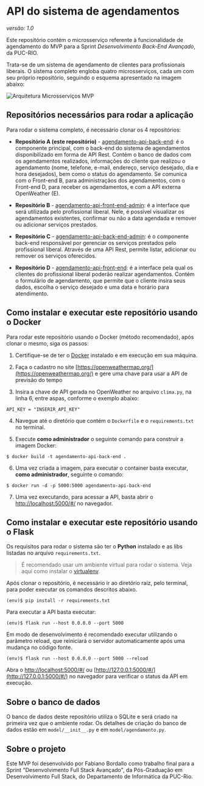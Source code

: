 # API do sistema de agendamentos
_versão: 1.0_

Este repositório contém o microsserviço referente à funcionalidade de agendamento do MVP para a Sprint _Desenvolvimento Back-End Avançado_, da PUC-RIO.

Trata-se de um sistema de agendamento de clientes para profissionais liberais. O sistema completo engloba quatro microsserviços, cada um com seu próprio repositório, seguindo o esquema apresentado na imagem abaixo:

![Arquitetura Microsserviços MVP](https://tudosobrehospedagemdesites.com.br/img/arquitetura-mvp-02.png)

## Repositórios necessários para rodar a aplicação

Para rodar o sistema completo, é necessário clonar os 4 repositórios:

- **Repositório A (este repositório)** - [agendamento-api-back-end](https://github.com/billbordallo/agendamento-api-back-end): é o componente principal, com o back-end do sistema de agendamentos disponibilizado em forma de API Rest. Contém o banco de dados com os agendamentos realizados, informações do cliente que realizou o agendamento (nome, telefone, e-mail, endereço, serviço desejado, dia e hora desejados), bem como o status do agendamento. Se comunica com o Front-end B, para administraçãos dos agendamentos, com o Front-end D, para receber os agendamentos, e com a API externa OpenWeather (E).

- **Repositório B** - [agendamento-api-front-end-admin](https://github.com/billbordallo/agendamento-api-front-end-admin): é a interface que será utilizada pelo profissional liberal. Nele, é possível visualizar os agendamentos existentes, confirmar ou não a data agendada e remover ou adicionar serviços prestados.

- **Repositório C** - [agendamento-api-back-end-admin](https://github.com/billbordallo/agendamento-api-back-end-admin): é o componente back-end responsável por gerenciar os serviços prestados pelo profissional liberal. Através de uma API Rest, permite listar, adicionar ou remover os serviços oferecidos.

- **Repositório D** - [agendamento-api-front-end](https://github.com/billbordallo/agendamento-api-front-end): é a interface pela qual os clientes do profissional liberal poderão realizar agendamentos. Contém o formulário de agendamento, que permite que o cliente insira seus dados, escolha o serviço desejado e uma data e horário para atendimento.

## Como instalar e executar este repositório usando o Docker

Para rodar este repositório usando o Docker (método recomendado), após clonar o mesmo, siga os passos:

1. Certifique-se de ter o [Docker](https://docs.docker.com/engine/install/) instalado e em execução em sua máquina.

2. Faça o cadastro no site [https://openweathermap.org/](https://openweathermap.org/) e gere uma chave para usar a API de previsão do tempo

3. Insira a chave de API gerada no OpenWeather no arquivo `clima.py`, na linha 6, entre aspas, conforme o exemplo abaixo:

```
API_KEY = "INSERIR_API_KEY"
```

4. Navegue até o diretório que contém o `Dockerfile` e o `requirements.txt` no terminal.

5. Execute **como administrador** o seguinte comando para construir a imagem Docker:

```
$ docker build -t agendamento-api-back-end .
```

6. Uma vez criada a imagem, para executar o container basta executar, **como administrador**, seguinte o comando:

```
$ docker run -d -p 5000:5000 agendamento-api-back-end
```

7. Uma vez executando, para acessar a API, basta abrir o [http://localhost:5000/#/](http://localhost:5000/#/) no navegador.

## Como instalar e executar este repositório usando o Flask

Os requisitos para rodar o sistema são ter o **Python** instalado e as libs listadas no arquivo `requirements.txt`.

> É recomendado usar um ambiente virtual para rodar o sistema. Veja aqui como instalar o [virtualenv](https://virtualenv.pypa.io/en/latest/installation.html).

Após clonar o repositório, é necessário ir ao diretório raiz, pelo terminal, para poder executar os comandos descritos abaixo.

```
(env)$ pip install -r requirements.txt
```

Para executar a API  basta executar:

```
(env)$ flask run --host 0.0.0.0 --port 5000
```

Em modo de desenvolvimento é recomendado executar utilizando o parâmetro reload, que reiniciará o servidor
automaticamente após uma mudança no código fonte. 

```
(env)$ flask run --host 0.0.0.0 --port 5000 --reload
```

Abra o [http://localhost:5000/#/](http://localhost:5000/#/) ou [http://127.0.0.1:5000/#/](http://127.0.0.1:5000/#/) no navegador para verificar o status da API em execução.

## Sobre o banco de dados

O banco de dados deste repositório utiliza o SQLite e será criado na primeira vez que o ambiente rodar. Os detalhes de criação do banco de dados estão em `model/__init__.py` e em `model/agendamento.py`. 

## Sobre o projeto

Este MVP foi desenvolvido por Fabiano Bordallo como trabalho final para a Sprint "Desenvolvimento Full Stack Avançado", da Pós-Graduação em Desenvolvimento Full Stack, do Departamento de Informática da PUC-Rio.